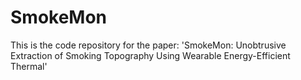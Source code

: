 # SmokeMon
This is the code repository for the paper: 'SmokeMon: Unobtrusive Extraction of Smoking Topography Using Wearable Energy-Efficient Thermal'
